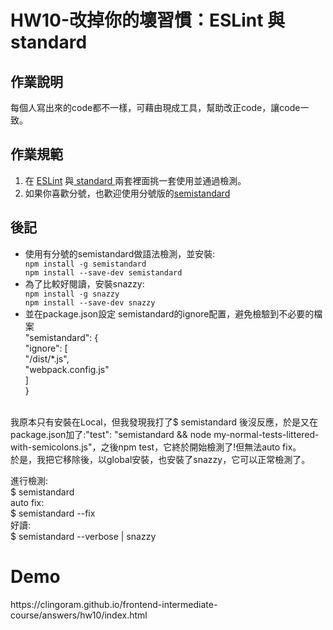 <h1>HW10-改掉你的壞習慣：ESLint 與 standard</h1>
<h2>作業說明</h2>
每個人寫出來的code都不一樣，可藉由現成工具，幫助改正code，讓code一致。
<h2>作業規範</h2>
<ol>
<li>在 <a href='http://eslint.org/'>ESLint</a> 與<a href='https://github.com/feross/standard'> standard </a>兩套裡面挑一套使用並通過檢測。</li>
<li>如果你喜歡分號，也歡迎使用分號版的<a href='https://github.com/Flet/semistandard'>semistandard</a></li>
</ol>
<h2>後記</h2>
<ul>
<li>使用有分號的semistandard做語法檢測，並安裝:</li>
<code>npm install -g semistandard</code><br>
<code>npm install --save-dev semistandard</code>
<li>為了比較好閱讀，安裝snazzy:</li>
<code>npm install -g snazzy</code><br>
<code>npm install --save-dev snazzy</code>
<li>並在package.json設定 semistandard的ignore配置，避免檢驗到不必要的檔案</li>
 "semistandard": {<br>
    "ignore": [<br>
      "/dist/*.js",<br>
      "webpack.config.js"<br>
    ]<br>
  }<br>
  </ul>
我原本只有安裝在Local，但我發現我打了$ semistandard 後沒反應，於是又在package.json加了:"test": "semistandard && node my-normal-tests-littered-with-semicolons.js"，之後npm test，它終於開始檢測了!但無法auto fix。<br>
於是，我把它移除後，以global安裝，也安裝了snazzy，它可以正常檢測了。

進行檢測:<br>
$ semistandard <br>
auto fix:<br>
$ semistandard --fix<br>
好讀:<br>
$ semistandard --verbose | snazzy<br>
<h1>Demo</h1>
https://clingoram.github.io/frontend-intermediate-course/answers/hw10/index.html

